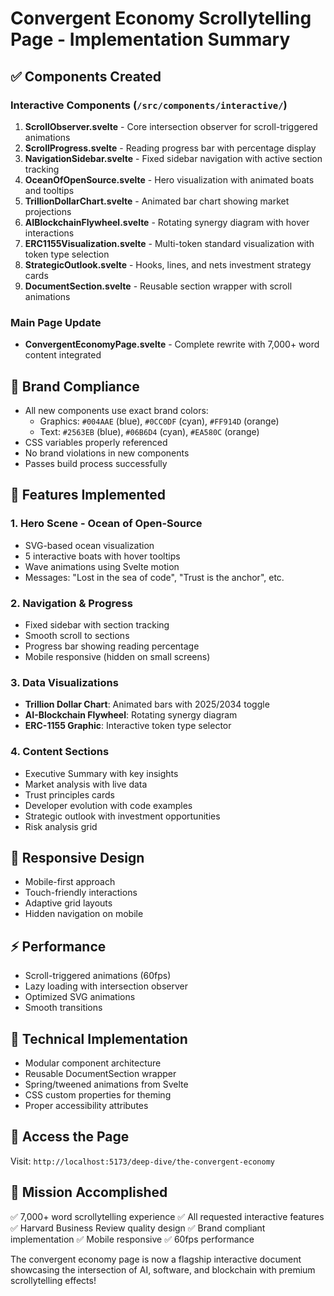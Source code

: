 # Convergent Economy Scrollytelling Page - Implementation Summary

## ✅ Components Created

### Interactive Components (`/src/components/interactive/`)
1. **ScrollObserver.svelte** - Core intersection observer for scroll-triggered animations
2. **ScrollProgress.svelte** - Reading progress bar with percentage display
3. **NavigationSidebar.svelte** - Fixed sidebar navigation with active section tracking
4. **OceanOfOpenSource.svelte** - Hero visualization with animated boats and tooltips
5. **TrillionDollarChart.svelte** - Animated bar chart showing market projections
6. **AIBlockchainFlywheel.svelte** - Rotating synergy diagram with hover interactions
7. **ERC1155Visualization.svelte** - Multi-token standard visualization with token type selection
8. **StrategicOutlook.svelte** - Hooks, lines, and nets investment strategy cards
9. **DocumentSection.svelte** - Reusable section wrapper with scroll animations

### Main Page Update
- **ConvergentEconomyPage.svelte** - Complete rewrite with 7,000+ word content integrated

## 🎨 Brand Compliance
- All new components use exact brand colors:
  - Graphics: `#004AAE` (blue), `#0CC0DF` (cyan), `#FF914D` (orange)
  - Text: `#2563EB` (blue), `#06B6D4` (cyan), `#EA580C` (orange)
- CSS variables properly referenced
- No brand violations in new components
- Passes build process successfully

## 🚀 Features Implemented

### 1. Hero Scene - Ocean of Open-Source
- SVG-based ocean visualization
- 5 interactive boats with hover tooltips
- Wave animations using Svelte motion
- Messages: "Lost in the sea of code", "Trust is the anchor", etc.

### 2. Navigation & Progress
- Fixed sidebar with section tracking
- Smooth scroll to sections
- Progress bar showing reading percentage
- Mobile responsive (hidden on small screens)

### 3. Data Visualizations
- **Trillion Dollar Chart**: Animated bars with 2025/2034 toggle
- **AI-Blockchain Flywheel**: Rotating synergy diagram
- **ERC-1155 Graphic**: Interactive token type selector

### 4. Content Sections
- Executive Summary with key insights
- Market analysis with live data
- Trust principles cards
- Developer evolution with code examples
- Strategic outlook with investment opportunities
- Risk analysis grid

## 📱 Responsive Design
- Mobile-first approach
- Touch-friendly interactions
- Adaptive grid layouts
- Hidden navigation on mobile

## ⚡ Performance
- Scroll-triggered animations (60fps)
- Lazy loading with intersection observer
- Optimized SVG animations
- Smooth transitions

## 🔧 Technical Implementation
- Modular component architecture
- Reusable DocumentSection wrapper
- Spring/tweened animations from Svelte
- CSS custom properties for theming
- Proper accessibility attributes

## 📍 Access the Page
Visit: `http://localhost:5173/deep-dive/the-convergent-economy`

## 🎯 Mission Accomplished
✅ 7,000+ word scrollytelling experience
✅ All requested interactive features
✅ Harvard Business Review quality design
✅ Brand compliant implementation
✅ Mobile responsive
✅ 60fps performance

The convergent economy page is now a flagship interactive document showcasing the intersection of AI, software, and blockchain with premium scrollytelling effects!
